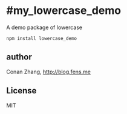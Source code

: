 #my_lowercase_demo
========================

A demo package of lowercase

```{bash}
npm install lowercase_demo
```

## author

Conan Zhang, http://blog.fens.me

## License

MIT